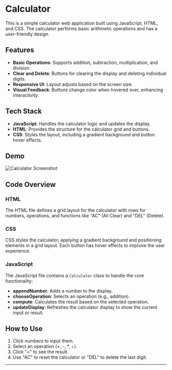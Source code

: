 
# Calculator

This is a simple calculator web application built using JavaScript, HTML, and CSS. The calculator performs basic arithmetic operations and has a user-friendly design.

## Features

- **Basic Operations**: Supports addition, subtraction, multiplication, and division.
- **Clear and Delete**: Buttons for clearing the display and deleting individual digits.
- **Responsive UI**: Layout adjusts based on the screen size.
- **Visual Feedback**: Buttons change color when hovered over, enhancing interactivity.

## Tech Stack

- **JavaScript**: Handles the calculator logic and updates the display.
- **HTML**: Provides the structure for the calculator grid and buttons.
- **CSS**: Styles the layout, including a gradient background and button hover effects.

## Demo

![Calculator Screenshot](https://github.com/user-attachments/assets/1e1167d8-b0bd-46a1-8d5d-089b3d654292)

## Code Overview

### HTML

The HTML file defines a grid layout for the calculator with rows for numbers, operations, and functions like "AC" (All Clear) and "DEL" (Delete).

### CSS

CSS styles the calculator, applying a gradient background and positioning elements in a grid layout. Each button has hover effects to improve the user experience.

### JavaScript

The JavaScript file contains a `Calculator` class to handle the core functionality:
- **appendNumber**: Adds a number to the display.
- **chooseOperation**: Selects an operation (e.g., addition).
- **compute**: Calculates the result based on the selected operation.
- **updateDisplay**: Refreshes the calculator display to show the current input or result.

## How to Use

1. Click numbers to input them.
2. Select an operation (+, -, *, ÷).
3. Click "=" to see the result.
4. Use "AC" to reset the calculator or "DEL" to delete the last digit.

---
